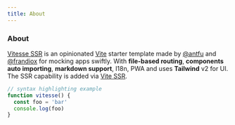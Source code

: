 ```yaml
---
title: About
---
```


<div class="text-center">
  <!-- You can use Vue components inside markdown -->
  <carbon-dicom-overlay class="text-4xl -mb-6 m-auto" />
  <h3>About</h3>
</div>

[Vitesse SSR](https://github.com/frandiox/vitesse-ssr-template) is an opinionated [Vite](https://github.com/vitejs/vite) starter template made by [@antfu](https://github.com/antfu) and [@frandiox](https://github.com/frandiox) for mocking apps swiftly. With **file-based routing**, **components auto importing**, **markdown support**, I18n, PWA and uses **Tailwind** v2 for UI. The SSR capability is added via [Vite SSR](https://github.com/frandiox/vite-ssr).

```js
// syntax highlighting example
function vitesse() {
  const foo = 'bar'
  console.log(foo)
}
```
